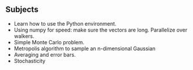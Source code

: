 ## Subjects

* Learn how to use the Python environment. 
* Using numpy for speed: make sure the vectors are long. Parallelize over walkers.
* Simple Monte Carlo problem. 
* Metropolis algorithm to sample an n-dimensional Gaussian
* Averaging and error bars.
* Stochasticity
